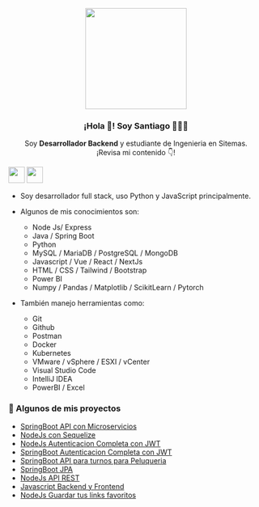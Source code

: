 <p align="center" width="300">
   <img align="center" width="200" border src="https://avatars.githubusercontent.com/u/81199587?v=4" />
   <h3 align="center">¡Hola 👋! Soy Santiago 👨🏻‍💻</h3>
</p>

<p align="center">Soy <strong>Desarrollador Backend</strong> y estudiante de Ingenieria en Sitemas.<br />¡Revisa mi contenido 👇!</p>

<a href="https://www.linkedin.com/in/santiago-gorbea-487276219/"><img height="32px" width="32px" src="https://encrypted-tbn0.gstatic.com/images?q=tbn:ANd9GcRLmPdKRkCtqXB94svbTykR1XudgqXLhlolMQ&usqp=CAU"></a>
<a href="https://github.com/santigorbe?tab=repositories"><img height="32px" width="32px" src="https://github.com/santigorbe/santigorbe/assets/81199587/c8d1c32e-af31-48f6-9749-7479f547458d"></a>

* Soy desarrollador full stack, uso Python y JavaScript principalmente.<br>

* Algunos de mis conocimientos son:
  - Node Js/ Express
  - Java / Spring Boot
  - Python
  - MySQL / MariaDB / PostgreSQL / MongoDB
  - Javascript / Vue / React / NextJs
  - HTML / CSS / Tailwind / Bootstrap
  - Power BI
  - Numpy / Pandas / Matplotlib / ScikitLearn / Pytorch

* También manejo herramientas como:
  - Git
  - Github
  - Postman
  - Docker
  - Kubernetes
  - VMware / vSphere / ESXI / vCenter
  - Visual Studio Code
  - IntelliJ IDEA
  - PowerBI / Excel
    
### 📝 Algunos de mis proyectos
- [SpringBoot API con Microservicios](https://github.com/santigorbe/SpringBoot-MicroserviciosAPI)
- [NodeJs con Sequelize](https://github.com/santigorbe/NodeJs-Sequelize)
- [NodeJs Autenticacion Completa con JWT](https://github.com/santigorbe/NodeJs-AutenticacionCompleta)
- [SpringBoot Autenticacion Completa con JWT](https://github.com/santigorbe/SpringBoot-AutenticacionCompleta)
- [SpringBoot API para turnos para Peluqueria](https://github.com/santigorbe/SpringBoot-Proyecto_Peluqueria)
- [SpringBoot JPA](https://github.com/santigorbe/SpringBoot-JPA)
- [NodeJs API REST](https://github.com/santigorbe/NodeJs-API_REST)
- [Javascript Backend y Frontend](https://github.com/santigorbe/Javascript-fullstack)
- [NodeJs Guardar tus links favoritos](https://github.com/santigorbe/NodeJs-SaveYourLinks)

